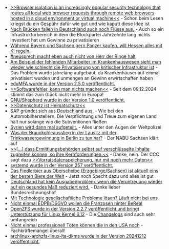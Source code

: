 * [>>Browser isolation is an increasingly popular security technology that routes all local web browser requests through remote web browsers hosted in a cloud environment or virtual machine<<](https://www.bleepingcomputer.com/news/security/qr-codes-bypass-browser-isolation-for-malicious-c2-communication/) - Schon beim Lesen kriegst du ein Gespühr dafür wie gut und wie kaputt diese Idee ist
* [Nach Brücken fallen in Deutschland auch noch Flüsse aus.](https://blog.fefe.de/?ts=99a813a2) - Auch so ein Infrastrukturbereich in dem die Blockpartei Jahrzehnte lang nichts investiert hat um Gewinne zu privatisieren
* [Während Bayern und Sachsen gern Panzer kaufen, will Hessen alles mit KI regeln.](https://blog.fefe.de/?ts=99a9c515)
* [#neusprech macht eben auch nicht von Herr der Ringe halt](https://blog.fefe.de/?ts=99a9db12)
* [Am Beispiel der fehlenden Mitarbeiter im Krankenhauswesen sieht man wieder wie schlecht die Privatisierung von kritischer Infrastruktur ist](https://blog.fefe.de/?ts=99a9dc59) - Das Problem wurde jahrelang aufgebaut, da Krankenhäuser auf einmal privatisiert wurden und unmengen an Gewinn erwirtschaften haben
* [eduMFA wurde in der Version 2.5.0 veröffentlicht.](https://github.com/eduMFA/eduMFA/releases/tag/v2.5.0)
* [>>Softwarefehler, kann man nichts machen<<](https://www.borncity.com/blog/2024/12/09/eu-richtlinie-ueber-produkthaftung-seit-9-dezember-2024-in-kraft/) - Seit dem 09.12.2024 stimmt das zum Glück nicht mehr in Europa!
* [GNU/Shepherd wurde in der Version 1.0 veröffentlicht.](https://www.phoronix.com/news/GNU-Shepherd-1.0)
* [>>Datenschutz ist Heimatschutz<<](https://netzpolitik.org/2024/weil-das-internet-unser-zuhause-ist-datenschutz-ist-heimatschutz/)
* [SAP gründet sich aus Deutschland aus.](https://blog.fefe.de/?ts=99a6787e) - Wie bei den Automobilherstellern. Die Verpflichtung und Treue zum eigenen Land hält nur solange wie die Subventionen fließen
* [Syrien wird dann mal aufgeteilt.](https://blog.fefe.de/?ts=99a6e7cc) - Alles unter den Augen der Weltpolizei
* [Was der Braunkohleausstieg in der Lausitz mit der Trinkwassergewinnung in Berlin zu tun hat?](https://sachsen.nabu.de/news/2024/35725.html) - Der NABU Sachsen klärt auf
* [>>[...] dass Ermittlungsbehörden selbst auf verschlüsselte Inhalte zugreifen können, so ihre Kernforderungen.<<](https://netzpolitik.org/2024/digital-ngos-stellen-sich-gegen-forderungen-nach-entschluesselung/) - Danke, nein. Der CCC sagt dazu [>>Vorratsdatenspeicherung, nur mit noch mehr Daten<<](https://www.ccc.de/de/updates/2024/gegen-uberzogene-eu-uberwachungsplane)
* [systemd wurde in der Version 257 veröffentlicht.](https://lwn.net/Articles/1001657/)
* [Das Fiedlerbier aus Oberscheibe (Erzgebirge/Sachsen) ist aktuell eins der besten Biere der Welt](https://www.freiepresse.de/erzgebirge/annaberg/aus-dem-erzgebirge-kommt-eines-der-besten-biere-der-welt-artikel13628842) - Jetzt noch Specht dazu und alles ist gut
* [Deutschland hat kein Ausgabenproblem, wenn die Veruntreuung wieder auf ein gesundes Maß reduziert wird.](https://blog.fefe.de/?ts=99a4f07a) - Danke lieber Bundesrechnungshof
* [Mit Technologie gesellschaftliche Probleme lösen? Läuft nicht bei uns](https://blog.fefe.de/?ts=99a4e786)
* [Nicht einmal EDPB/DSGVO wollen die Franzosen hinter BeReal](https://noyb.eu/de/bereal-app-cant-take-no-answer)
* [OpenZFS wurde in der Version 2.2.7 veröffentlicht und bringt Unterstützung für Linux Kernel 6.12](https://www.phoronix.com/news/OpenZFS-2.2.7-Released) - Die [Changelogs](https://github.com/openzfs/zfs/releases/tag/zfs-2.2.7) sind auch sehr umfangreich
* [Nicht einmal professionell Töten können die in den USA noch](https://tuxproject.de/blog/2024/12/usa-2024/) - Fachkräftemangel überall!
* [archlinux-archzfs-linux-lts-dkms wurde in der Version 20241212 veröffentlicht.](https://github.com/stevleibelt/arch-linux-live-cd-iso-with-zfs/releases/tag/20241212)
